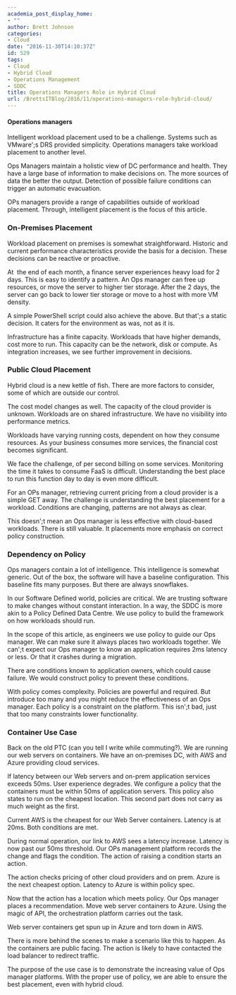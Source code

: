 ```yaml
---
academia_post_display_home:
- ""
author: Brett Johnson
categories:
- Cloud
date: "2016-11-30T14:10:37Z"
id: 529
tags:
- Cloud
- Hybrid Cloud
- Operations Management
- SDDC
title: Operations Managers Role in Hybrid Cloud
url: /BrettsITBlog/2016/11/operations-managers-role-hybrid-cloud/
---
```

#### Operations managers

Intelligent workload placement used to be a challenge. Systems such as VMware';s DRS provided simplicity. Operations managers take workload placement to another level.

Ops Managers maintain a holistic view of DC performance and health. They have a large base of information to make decisions on. The more sources of data the better the output. Detection of possible failure conditions can trigger an automatic evacuation.

OPs managers provide a range of capabilities outside of workload placement. Through, intelligent placement is the focus of this article.

### On-Premises Placement

Workload placement on premises is somewhat straightforward. Historic and current performance characteristics provide the basis for a decision. These decisions can be reactive or proactive.

At  the end of each month, a finance server experiences heavy load for 2 days. This is easy to identify a pattern. An Ops manager can free up resources, or move the server to higher tier storage. After the 2 days, the server can go back to lower tier storage or move to a host with more VM density.

A simple PowerShell script could also achieve the above. But that';s a static decision. It caters for the environment as was, not as it is.

Infrastructure has a finite capacity. Workloads that have higher demands, cost more to run. This capacity can be the network, disk or compute. As integration increases, we see further improvement in decisions.

### Public Cloud Placement

Hybrid cloud is a new kettle of fish. There are more factors to consider, some of which are outside our control.

The cost model changes as well. The capacity of the cloud provider is unknown. Workloads are on shared infrastructure. We have no visibility into performance metrics.

Workloads have varying running costs, dependent on how they consume resources. As your business consumes more services, the financial cost becomes significant.

We face the challenge, of per second billing on some services. Monitoring the time it takes to consume FaaS is difficult. Understanding the best place to run this function day to day is even more difficult.

For an OPs manager, retrieving current pricing from a cloud provider is a simple GET away. The challenge is understanding the best placement for a workload. Conditions are changing, patterns are not always as clear.

This doesn';t mean an Ops manager is less effective with cloud-based workloads. There is still valuable. It placements more emphasis on correct policy construction.

### Dependency on Policy

Ops managers contain a lot of intelligence. This intelligence is somewhat generic. Out of the box, the software will have a baseline configuration. This baseline fits many purposes. But there are always snowflakes.

In our Software Defined world, policies are critical. We are trusting software to make changes without constant interaction. In a way, the SDDC is more akin to a Policy Defined Data Centre. We use policy to build the framework on how workloads should run.

In the scope of this article, as engineers we use policy to guide our Ops manager. We can make sure it always places two workloads together. We can';t expect our Ops manager to know an application requires 2ms latency or less. Or that it crashes during a migration.

There are conditions known to application owners, which could cause failure. We would construct policy to prevent these conditions.

With policy comes complexity. Policies are powerful and required. But introduce too many and you might reduce the effectiveness of an Ops manager. Each policy is a constraint on the platform. This isn';t bad, just that too many constraints lower functionality.

### Container Use Case

Back on the old PTC (can you tell I write while commuting?). We are running our web servers on containers. We have an on-premises DC, with AWS and Azure providing cloud services.

If latency between our Web servers and on-prem application services exceeds 50ms. User experience degrades. We configure a policy that the containers must be within 50ms of application servers. This policy also states to run on the cheapest location. This second part does not carry as much weight as the first.

Current AWS is the cheapest for our Web Server containers. Latency is at 20ms. Both conditions are met.

During normal operation, our link to AWS sees a latency increase. Latency is now past our 50ms threshold. Our OPs management platform records the change and flags the condition. The action of raising a condition starts an action.

The action checks pricing of other cloud providers and on prem. Azure is the next cheapest option. Latency to Azure is within policy spec.

Now that the action has a location which meets policy. Our Ops manager places a recommendation. Move web server containers to Azure. Using the magic of API, the orchestration platform carries out the task.

Web server containers get spun up in Azure and torn down in AWS.

There is more behind the scenes to make a scenario like this to happen. As the containers are public facing. The action is likely to have contacted the load balancer to redirect traffic.

The purpose of the use case is to demonstrate the increasing value of Ops manager platforms. With the proper use of policy, we are able to ensure the best placement, even with hybrid cloud.